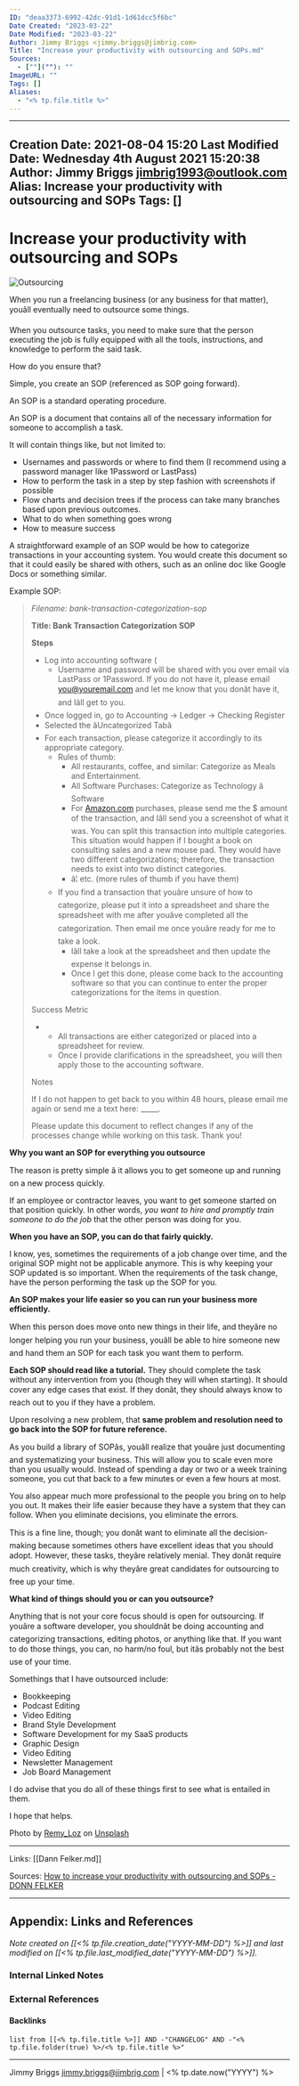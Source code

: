 ```yaml
---
ID: "deaa3373-6992-42dc-91d1-1d61dcc5f6bc"
Date Created: "2023-03-22"
Date Modified: "2023-03-22"
Author: Jimmy Briggs <jimmy.briggs@jimbrig.com>
Title: "Increase your productivity with outsourcing and SOPs.md"
Sources: 
  - [""](""): ""
ImageURL: ""
Tags: []
Aliases:
  - "<% tp.file.title %>"
---
```


---
Creation Date: 2021-08-04 15:20
Last Modified Date: Wednesday 4th August 2021 15:20:38
Author: Jimmy Briggs <jimbrig1993@outlook.com>
Alias: Increase your productivity with outsourcing and SOPs
Tags: []
---

# Increase your productivity with outsourcing and SOPs

![Outsourcing](https://www.donnfelker.com/wp-content/uploads/2021/05/remy_loz-3S0INpfREQc-unsplash-1024x683.jpg)

When you run a freelancing business (or any business for that matter), youâll eventually need to outsource some things. 

When you outsource tasks, you need to make sure that the person executing the job is fully equipped with all the tools, instructions, and knowledge to perform the said task.

How do you ensure that?

Simple, you create an SOP (referenced as SOP going forward).

An SOP is a standard operating procedure.

An SOP is a document that contains all of the necessary information for someone to accomplish a task. 

It will contain things like, but not limited to:

-   Usernames and passwords or where to find them (I recommend using a password manager like 1Password or LastPass)
-   How to perform the task in a step by step fashion with screenshots if possible
-   Flow charts and decision trees if the process can take many branches based upon previous outcomes.
-   What to do when something goes wrong
-   How to measure success

A straightforward example of an SOP would be how to categorize transactions in your accounting system. You would create this document so that it could easily be shared with others, such as an online doc like Google Docs or something similar. 

Example SOP: 

> _Filename: bank-transaction-categorization-sop_ 
> 
> **Title: Bank Transaction Categorization SOP**
> 
> **Steps**
> 
> -   Log into accounting software (
>     -   Username and password will be shared with you over email via LastPass or 1Password. If you do not have it, please email [you@youremail.com](mailto:you@youremail.com) and let me know that you donât have it, and Iâll get to you. 
> -   Once logged in, go to Accounting -> Ledger -> Checking Register
> -   Selected the âUncategorized Tabâ
> -   For each transaction, please categorize it accordingly to its appropriate category. 
>     -   Rules of thumb: 
>         -   All restaurants, coffee, and similar: Categorize as Meals and Entertainment.
>         -   All Software Purchases: Categorize as Technology â Software
>         -   For [Amazon.com](http://amazon.com/) purchases, please send me the $ amount of the transaction, and Iâll send you a screenshot of what it was. You can split this transaction into multiple categories. This situation would happen if I bought a book on consulting sales and a new mouse pad. They would have two different categorizations; therefore, the transaction needs to exist into two distinct categories.
>         -   â¦ etc. (more rules of thumb if you have them)
>     -   If you find a transaction that youâre unsure of how to categorize, please put it into a spreadsheet and share the spreadsheet with me after youâve completed all the categorization. Then email me once youâre ready for me to take a look. 
>         -   Iâll take a look at the spreadsheet and then update the expense it belongs in.
>         -   Once I get this done, please come back to the accounting software so that you can continue to enter the proper categorizations for the items in question. 
> 
> Success Metric
> 
> -   -   All transactions are either categorized or placed into a spreadsheet for review. 
>     -   Once I provide clarifications in the spreadsheet, you will then apply those to the accounting software.
> 
> Notes
> 
> If I do not happen to get back to you within 48 hours, please email me again or send me a text here: \_\_\_<your number>\_\_.
> 
> Please update this document to reflect changes if any of the processes change while working on this task. Thank you!

**Why you want an SOP for everything you outsource**

The reason is pretty simple â it allows you to get someone up and running on a new process quickly. 

If an employee or contractor leaves, you want to get someone started on that position quickly. In other words, _you want to hire and promptly train someone to do the job_ that the other person was doing for you.

**When you have an SOP, you can do that fairly quickly.**

I know, yes, sometimes the requirements of a job change over time, and the original SOP might not be applicable anymore. This is why keeping your SOP updated is so important. When the requirements of the task change, have the person performing the task up the SOP for you.

**An SOP makes your life easier so you can run your business more efficiently.** 

When this person does move onto new things in their life, and theyâre no longer helping you run your business, youâll be able to hire someone new and hand them an SOP for each task you want them to perform. 

**Each SOP should read like a tutorial.** They should complete the task without any intervention from you (though they will when starting). It should cover any edge cases that exist. If they donât, they should always know to reach out to you if they have a problem. 

Upon resolving a new problem, that **same problem and resolution need to go back into the SOP for future reference.**

As you build a library of SOPâs, youâll realize that youâre just documenting and systematizing your business. This will allow you to scale even more than you usually would. Instead of spending a day or two or a week training someone, you cut that back to a few minutes or even a few hours at most. 

You also appear much more professional to the people you bring on to help you out. It makes their life easier because they have a system that they can follow. When you eliminate decisions, you eliminate the errors. 

This is a fine line, though; you donât want to eliminate all the decision-making because sometimes others have excellent ideas that you should adopt. However, these tasks, theyâre relatively menial. They donât require much creativity, which is why theyâre great candidates for outsourcing to free up your time.

**What kind of things should you or can you outsource?**

Anything that is not your core focus should is open for outsourcing. If youâre a software developer, you shouldnât be doing accounting and categorizing transactions, editing photos, or anything like that. If you want to do those things, you can, no harm/no foul, but itâs probably not the best use of your time.

Somethings that I have outsourced include:

-   Bookkeeping
-   Podcast Editing
-   Video Editing
-   Brand Style Development
-   Software Development for my SaaS products
-   Graphic Design
-   Video Editing
-   Newsletter Management 
-   Job Board Management

I do advise that you do all of these things first to see what is entailed in them. 

I hope that helps.

Photo by [Remy\_Loz](https://unsplash.com/@axellvak?utm_source=unsplash&utm_medium=referral&utm_content=creditCopyText) on [Unsplash](https://unsplash.com/s/photos/computer-work?utm_source=unsplash&utm_medium=referral&utm_content=creditCopyText)



***

Links: [[Dann Felker.md]]

Sources: [How to increase your productivity with outsourcing and SOPs - DONN FELKER](https://www.donnfelker.com/increase-your-productivity-with-outsourcing-and-sops/)



***

## Appendix: Links and References

*Note created on [[<% tp.file.creation_date("YYYY-MM-DD") %>]] and last modified on [[<% tp.file.last_modified_date("YYYY-MM-DD") %>]].*

### Internal Linked Notes

### External References

#### Backlinks

```dataview
list from [[<% tp.file.title %>]] AND -"CHANGELOG" AND -"<% tp.file.folder(true) %>/<% tp.file.title %>"
```


***

Jimmy Briggs <jimmy.briggs@jimbrig.com> | <% tp.date.now("YYYY") %>